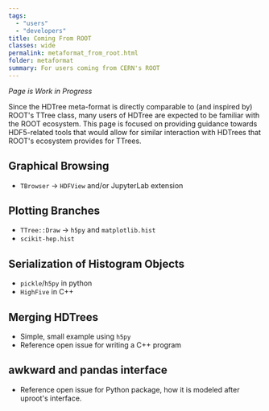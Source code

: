 ```yaml
---
tags:
  - "users"
  - "developers"
title: Coming From ROOT
classes: wide
permalink: metaformat_from_root.html
folder: metaformat
summary: For users coming from CERN's ROOT
---
```


_Page is Work in Progress_

Since the HDTree meta-format is directly comparable to (and inspired by) ROOT's TTree class,
many users of HDTree are expected to be familiar with the ROOT ecosystem. This page is
focused on providing guidance towards HDF5-related tools that would allow for similar
interaction with HDTrees that ROOT's ecosystem provides for TTrees.

## Graphical Browsing
- `TBrowser` -> `HDFView` and/or JupyterLab extension

## Plotting Branches
- `TTree::Draw` -> `h5py` and `matplotlib.hist`
- `scikit-hep.hist`

## Serialization of Histogram Objects
- `pickle`/`h5py` in python
- `HighFive` in C++

## Merging HDTrees
- Simple, small example using `h5py`
- Reference open issue for writing a C++ program

## awkward and pandas interface
- Reference open issue for Python package, how it is modeled after uproot's interface.
